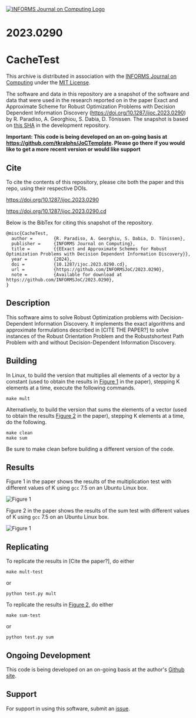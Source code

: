 [![INFORMS Journal on Computing Logo](https://INFORMSJoC.github.io/logos/INFORMS_Journal_on_Computing_Header.jpg)](https://pubsonline.informs.org/journal/ijoc)

# 2023.0290

# CacheTest

This archive is distributed in association with the [INFORMS Journal on
Computing](https://pubsonline.informs.org/journal/ijoc) under the [MIT License](LICENSE).

The software and data in this repository are a snapshot of the software and data
that were used in the research reported on in the paper 
Exact and Approximate Scheme for Robust Optimization Problems with Decision Dependent Information Discovery (https://doi.org/10.1287/ijoc.2023.0290) by R. Paradiso, A. Georghiou, S. Dabia, D. Tönissen. 
The snapshot is based on 
[this SHA](https://github.com/tkralphs/JoCTemplate/commit/f7f30c63adbcb0811e5a133e1def696b74f3ba15) 
in the development repository. 

**Important: This code is being developed on an on-going basis at 
https://github.com/tkralphs/JoCTemplate. Please go there if you would like to
get a more recent version or would like support**

## Cite

To cite the contents of this repository, please cite both the paper and this repo, using their respective DOIs.

https://doi.org/10.1287/ijoc.2023.0290

https://doi.org/10.1287/ijoc.2023.0290.cd

Below is the BibTex for citing this snapshot of the repository.

```
@misc{CacheTest,
  author =        {R. Paradiso, A. Georghiu, S. Dabia, D. Tönissen},
  publisher =     {INFORMS Journal on Computing},
  title =         {{EExact and Approximate Schemes for Robust Optimization Problems with Decision Dependent Information Discovery}},
  year =          {2024},
  doi =           {10.1287/ijoc.2023.0290.cd},
  url =           {https://github.com/INFORMSJoC/2023.0290},
  note =          {Available for download at https://github.com/INFORMSJoC/2023.0290},
}  
```

## Description

This software aims to solve Robust Optimization problems with Decision-Dependent Information Discovery. It implements the exact algorithms and approximate formulations described in [CITE THE PAPER?] to solve instances of the Robust Orientation Problem and the Robustshortest Path Problem with and without Decision-Dependent Information Discovery.

## Building

In Linux, to build the version that multiplies all elements of a vector by a
constant (used to obtain the results in [Figure 1](results/mult-test.png) in the
paper), stepping K elements at a time, execute the following commands.

```
make mult
```

Alternatively, to build the version that sums the elements of a vector (used
to obtain the results [Figure 2](results/sum-test.png) in the paper), stepping K
elements at a time, do the following.

```
make clean
make sum
```

Be sure to make clean before building a different version of the code.

## Results

Figure 1 in the paper shows the results of the multiplication test with different
values of K using `gcc` 7.5 on an Ubuntu Linux box.

![Figure 1](results/mult-test.png)

Figure 2 in the paper shows the results of the sum test with different
values of K using `gcc` 7.5 on an Ubuntu Linux box.

![Figure 1](results/sum-test.png)

## Replicating

To replicate the results in [Cite the paper?], do either

```
make mult-test
```
or
```
python test.py mult
```
To replicate the results in [Figure 2](results/sum-test), do either

```
make sum-test
```
or
```
python test.py sum
```

## Ongoing Development

This code is being developed on an on-going basis at the author's
[Github site](https://github.com/tkralphs/JoCTemplate).

## Support

For support in using this software, submit an
[issue](https://github.com/tkralphs/JoCTemplate/issues/new).
